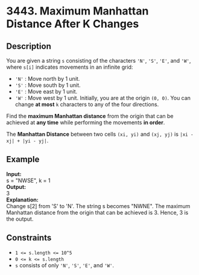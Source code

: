 # 3443. Maximum Manhattan Distance After K Changes

## Description

You are given a string `s` consisting of the characters `'N'`, `'S'`, `'E'`, and `'W'`, where `s[i]` indicates movements in an infinite grid:

- `'N'` : Move north by 1 unit.
- `'S'` : Move south by 1 unit.
- `'E'` : Move east by 1 unit.
- `'W'` : Move west by 1 unit.
Initially, you are at the origin `(0, 0)`. You can change **at most** `k` characters to any of the four directions.

Find the **maximum Manhattan distance** from the origin that can be achieved at **any time** while performing the movements **in order**.

The **Manhattan Distance** between two cells `(xi, yi)` and `(xj, yj)` is `|xi - xj| + |yi - yj|`.
 

## Example

**Input:**  
s = "NWSE", k = 1
<br>
**Output:**
<br>
3
<br>
**Explanation:**
<br>
Change s[2] from 'S' to 'N'. The string s becomes "NWNE". The maximum Manhattan distance from the origin that can be achieved is 3. Hence, 3 is the output.

## Constraints

- `1 <= s.length <= 10^5`
- `0 <= k <= s.length`
- `s` consists of only `'N'`, `'S'`, `'E'`, and `'W'`.
